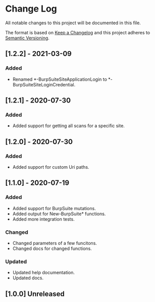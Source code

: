 # Change Log

All notable changes to this project will be documented in this file.

The format is based on [Keep a Changelog](http://keepachangelog.com/)
and this project adheres to [Semantic Versioning](http://semver.org/).

## [1.2.2] - 2021-03-09

### Added

- Renamed *-BurpSuiteSiteApplicationLogin to *-BurpSuiteSiteLoginCredential.

## [1.2.1] - 2020-07-30

### Added

- Added support for getting all scans for a specific site.

## [1.2.0] - 2020-07-30

### Added

- Added support for custom Uri paths.

## [1.1.0] - 2020-07-19

### Added

- Added support for BurpSuite mutations.
- Added output for New-BurpSuite* functions.
- Added more integration tests.

### Changed

- Changed parameters of a few funcitons.
- Changed docs for changed functions.

### Updated

- Updated help documentation.
- Updated docs.

## [1.0.0] Unreleased
